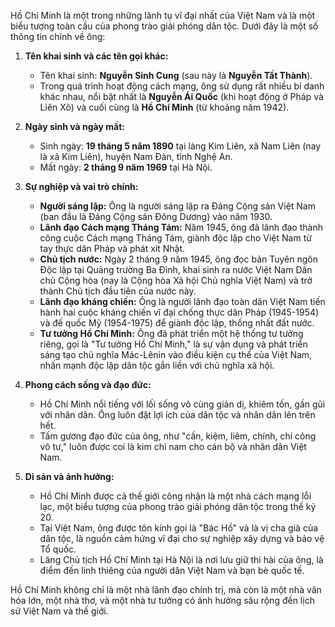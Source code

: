 Hồ Chí Minh là một trong những lãnh tụ vĩ đại nhất của Việt Nam và là một biểu tượng toàn cầu của phong trào giải phóng dân tộc. Dưới đây là một số thông tin chính về ông:

1.  **Tên khai sinh và các tên gọi khác:**
    *   Tên khai sinh: **Nguyễn Sinh Cung** (sau này là **Nguyễn Tất Thành**).
    *   Trong quá trình hoạt động cách mạng, ông sử dụng rất nhiều bí danh khác nhau, nổi bật nhất là **Nguyễn Ái Quốc** (khi hoạt động ở Pháp và Liên Xô) và cuối cùng là **Hồ Chí Minh** (từ khoảng năm 1942).

2.  **Ngày sinh và ngày mất:**
    *   Sinh ngày: **19 tháng 5 năm 1890** tại làng Kim Liên, xã Nam Liên (nay là xã Kim Liên), huyện Nam Đàn, tỉnh Nghệ An.
    *   Mất ngày: **2 tháng 9 năm 1969** tại Hà Nội.

3.  **Sự nghiệp và vai trò chính:**
    *   **Người sáng lập:** Ông là người sáng lập ra Đảng Cộng sản Việt Nam (ban đầu là Đảng Cộng sản Đông Dương) vào năm 1930.
    *   **Lãnh đạo Cách mạng Tháng Tám:** Năm 1945, ông đã lãnh đạo thành công cuộc Cách mạng Tháng Tám, giành độc lập cho Việt Nam từ tay thực dân Pháp và phát xít Nhật.
    *   **Chủ tịch nước:** Ngày 2 tháng 9 năm 1945, ông đọc bản Tuyên ngôn Độc lập tại Quảng trường Ba Đình, khai sinh ra nước Việt Nam Dân chủ Cộng hòa (nay là Cộng hòa Xã hội Chủ nghĩa Việt Nam) và trở thành Chủ tịch đầu tiên của nước này.
    *   **Lãnh đạo kháng chiến:** Ông là người lãnh đạo toàn dân Việt Nam tiến hành hai cuộc kháng chiến vĩ đại chống thực dân Pháp (1945-1954) và đế quốc Mỹ (1954-1975) để giành độc lập, thống nhất đất nước.
    *   **Tư tưởng Hồ Chí Minh:** Ông đã phát triển một hệ thống tư tưởng riêng, gọi là "Tư tưởng Hồ Chí Minh," là sự vận dụng và phát triển sáng tạo chủ nghĩa Mác-Lênin vào điều kiện cụ thể của Việt Nam, nhấn mạnh độc lập dân tộc gắn liền với chủ nghĩa xã hội.

4.  **Phong cách sống và đạo đức:**
    *   Hồ Chí Minh nổi tiếng với lối sống vô cùng giản dị, khiêm tốn, gần gũi với nhân dân. Ông luôn đặt lợi ích của dân tộc và nhân dân lên trên hết.
    *   Tấm gương đạo đức của ông, như "cần, kiệm, liêm, chính, chí công vô tư," luôn được coi là kim chỉ nam cho cán bộ và nhân dân Việt Nam.

5.  **Di sản và ảnh hưởng:**
    *   Hồ Chí Minh được cả thế giới công nhận là một nhà cách mạng lỗi lạc, một biểu tượng của phong trào giải phóng dân tộc trong thế kỷ 20.
    *   Tại Việt Nam, ông được tôn kính gọi là "Bác Hồ" và là vị cha già của dân tộc, là nguồn cảm hứng vĩ đại cho sự nghiệp xây dựng và bảo vệ Tổ quốc.
    *   Lăng Chủ tịch Hồ Chí Minh tại Hà Nội là nơi lưu giữ thi hài của ông, là điểm đến linh thiêng của người dân Việt Nam và bạn bè quốc tế.

Hồ Chí Minh không chỉ là một nhà lãnh đạo chính trị, mà còn là một nhà văn hóa lớn, một nhà thơ, và một nhà tư tưởng có ảnh hưởng sâu rộng đến lịch sử Việt Nam và thế giới.